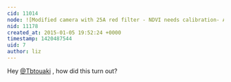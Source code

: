 ```yaml
---
cid: 11014
node: ![Modified camera with 25A red filter - NDVI needs calibration- Any Ideas?](../notes/Tbtouaki/09-24-2014/modified-camera-with-25a-red-filter-ndvi-needs-calibration-any-ideas)
nid: 11178
created_at: 2015-01-05 19:52:24 +0000
timestamp: 1420487544
uid: 7
author: liz
---
```


Hey [@Tbtouaki](/profile/Tbtouaki) , how did this turn out?